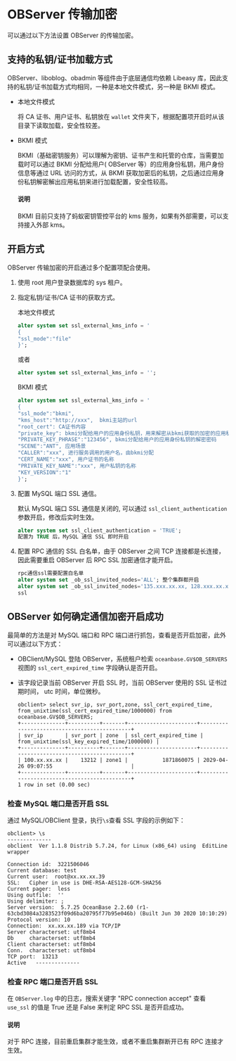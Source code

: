 # OBServer 传输加密

可以通过以下方法设置 OBServer 的传输加密。

## 支持的私钥/证书加载方式

OBServer、liboblog、obadmin 等组件由于底层通信均依赖 Libeasy 库，因此支持的私钥/证书加载方式均相同，一种是本地文件模式，另一种是 BKMI 模式。

* 本地文件模式

  将 CA 证书、用户证书、私钥放在 `wallet` 文件夹下，根据配置项开启时从该目录下读取加载，安全性较差。
  
* BKMI 模式

  BKMI（基础密钥服务）可以理解为密钥、证书产生和托管的仓库，当需要加载时可以通过 BKMI 分配给用户( OBServer 等）的应用身份私钥，用户身份信息等通过 URL 访问的方式，从 BKMI 获取加密后的私钥，之后通过应用身份私钥解密解出应用私钥来进行加载配置，安全性较高。
  
  <main id="notice" type='explain'>
    <h4>说明</h4>
    <p>BKMI 目前只支持了蚂蚁密钥管控平台的 kms 服务，如果有外部需要，可以支持接入外部 kms。</p>
  </main>

## 开启方式

OBServer 传输加密的开启通过多个配置项配合使用。

1. 使用 root 用户登录数据库的 sys 租户。

2. 指定私钥/证书/CA 证书的获取方式。

   本地文件模式

   ```sql
   alter system set ssl_external_kms_info = '
   {
   "ssl_mode":"file"
   }';
   ```

   或者

   ```sql
   alter system set ssl_external_kms_info = '';
   ```

   BKMI 模式

   ```sql
   alter system set ssl_external_kms_info = '
   {
   "ssl_mode":"bkmi",
   "kms_host":"http://xxx",  bkmi主站的url
   "root_cert": CA证书内容
   "private_key": bkmi分配给用户的应用身份私钥，用来解密从bkmi获取的加密的应用私钥
   "PRIVATE_KEY_PHRASE":"123456", bkmi分配给用户的应用身份私钥的解密密码
   "SCENE":"ANT", 应用场景
   "CALLER":"xxx", 进行服务调用的用户名，由bkmi分配
   "CERT_NAME":"xxx", 用户证书的名称
   "PRIVATE_KEY_NAME":"xxx", 用户私钥的名称
   "KEY_VERSION":"1"
   }';
   ```

3. 配置 MySQL 端口 SSL 通信。

   默认 MySQL 端口 SSL 通信是关闭的, 可以通过 `ssl_client_authentication` 参数开启，修改后实时生效。

   ```sql
   alter system set ssl_client_authentication = 'TRUE';
   配置为 TRUE 后，MySQL 通信 SSL 即时开启
   ```

4. 配置 RPC 通信的 SSL 白名单，由于 OBServer 之间 TCP 连接都是长连接，因此需要重启 OBServer 后 RPC SSL 加密通信才能开启。

   ```sql
   rpc通信ssl需要配置白名单
   alter system set _ob_ssl_invited_nodes='ALL'; 整个集群都开启
   alter system set _ob_ssl_invited_nodes='135.xxx.xx.xx, 128.xxx.xx.xx'; 指定 ip 的 observer 开启
   ssl
   ```

## OBServer 如何确定通信加密开启成功

最简单的方法是对 MySQL 端口和 RPC 端口进行抓包，查看是否开启加密，此外可以通过以下方式：

* OBClient/MySQL 登陆 OBServer，系统租户检索 `oceanbase.GV$OB_SERVERS` 视图的 `ssl_cert_expired_time` 字段确认是否开启。

* 该字段记录当前 OBServer 开启 SSL 时，当前 OBServer 使用的 SSL 证书过期时间， utc 时间，单位微秒。

  ```shell
  obclient> select svr_ip, svr_port,zone, ssl_cert_expired_time, from_unixtime(ssl_cert_expired_time/1000000) from oceanbase.GV$OB_SERVERS;
  +--------------+----------+-------+----------------------+---------------------------------------------+
  | svr_ip       | svr_port | zone  | ssl_cert_expired_time | from_unixtime(ssl_key_expired_time/1000000) |
  +--------------+----------+-------+----------------------+---------------------------------------------+
  | 100.xx.xx.xx |    13212 | zone1 |           1871860075 | 2029-04-26 09:07:55                         |
  +--------------+----------+-------+----------------------+---------------------------------------------+
  1 row in set (0.00 sec)
  ```

### 检查 MySQL 端口是否开启 SSL

通过 MySQL/OBClient 登录，执行`\s`查看 SSL 字段的示例如下：

```shell
obclient> \s
--------------
obclient  Ver 1.1.8 Distrib 5.7.24, for Linux (x86_64) using  EditLine wrapper

Connection id:  3221506046
Current database: test
Current user:  root@xx.xx.xx.39
SSL:   Cipher in use is DHE-RSA-AES128-GCM-SHA256
Current pager:  less
Using outfile:  ''
Using delimiter: ;
Server version:  5.7.25 OceanBase 2.2.60 (r1-63cbd3084a3283523f09d6ba20795f77b95e046b) (Built Jun 30 2020 10:10:29)
Protocol version: 10
Connection:  xx.xx.xx.189 via TCP/IP
Server characterset: utf8mb4
Db     characterset: utf8mb4
Client characterset: utf8mb4
Conn.  characterset: utf8mb4
TCP port:  13213
Active   --------------
```

### 检查 RPC 端口是否开启 SSL

在 `OBServer.log` 中的日志，搜索关键字 "RPC connection accept" 查看 `use_ssl` 的值是 True 还是 False 来判定 RPC SSL 是否开启成功。

<main id="notice" type='explain'>
    <h4>说明</h4>
    <p>对于 RPC 连接，目前重启集群才能生效，或者不重启集群断开已有 RPC 连接才生效。</p>
  </main>
